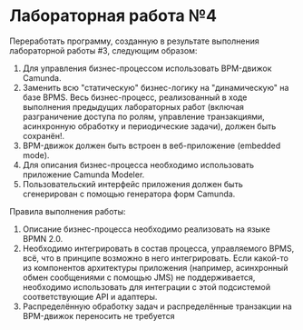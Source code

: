 # Лабораторная работа №4

Переработать программу, созданную в результате выполнения лабораторной работы #3, следующим образом:

1. Для управления бизнес-процессом использовать BPM-движок Camunda.
2. Заменить всю "статическую" бизнес-логику на "динамическую" на базе BPMS. Весь бизнес-процесс, реализованный в ходе выполнения предыдущих лабораторных работ (включая разграничение доступа по ролям, управление транзакциями, асинхронную обработку и периодические задачи), должен быть сохранён!.
3. BPM-движок должен быть встроен в веб-приложение (embedded mode).
4. Для описания бизнес-процесса необходимо использовать приложение Camunda Modeler.
5. Пользовательский интерфейс приложения должен быть сгенерирован с помощью генератора форм Camunda.

Правила выполнения работы:

1. Описание бизнес-процесса необходимо реализовать на языке BPMN 2.0.
2. Необходимо интегрировать в состав процесса, управляемого BPMS, всё, что в принципе возможно в него интегрировать. Если какой-то из компонентов архитектуры приложения (например, асинхронный обмен сообщениями с помощью JMS) не поддерживается, необходимо использовать для интеграции с этой подсистемой соответствующие API и адаптеры.
3. Распределённую обработку задач и распределённые транзакции на BPM-движок переносить не требуется
